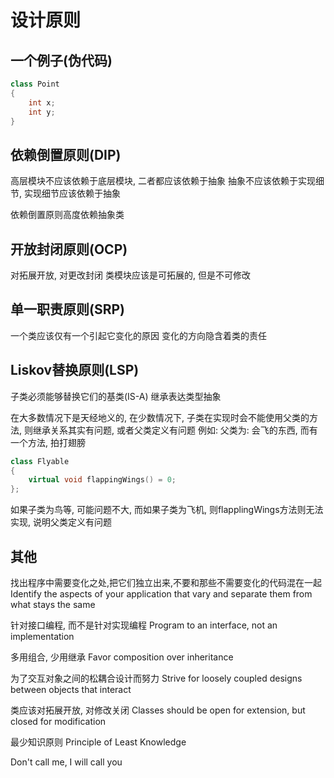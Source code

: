 # 设计原则

## 一个例子(伪代码)

``` C++
class Point
{
    int x;
    int y;
}
```



## 依赖倒置原则(DIP)
高层模块不应该依赖于底层模块, 二者都应该依赖于抽象
抽象不应该依赖于实现细节, 实现细节应该依赖于抽象

依赖倒置原则高度依赖抽象类

## 开放封闭原则(OCP)
对拓展开放, 对更改封闭
类模块应该是可拓展的, 但是不可修改

## 单一职责原则(SRP)
一个类应该仅有一个引起它变化的原因
变化的方向隐含着类的责任

## Liskov替换原则(LSP)
子类必须能够替换它们的基类(IS-A)
继承表达类型抽象

在大多数情况下是天经地义的, 
在少数情况下, 子类在实现时会不能使用父类的方法, 则继承关系其实有问题, 或者父类定义有问题
例如: 
父类为: 会飞的东西, 而有一个方法, 拍打翅膀
``` C++
class Flyable
{
    virtual void flappingWings() = 0;
};
```
如果子类为鸟等, 可能问题不大, 而如果子类为飞机, 则flapplingWings方法则无法实现, 说明父类定义有问题

## 其他
找出程序中需要变化之处,把它们独立出来,不要和那些不需要变化的代码混在一起
Identify the aspects of your application that vary and separate them from what stays the same

针对接口编程, 而不是针对实现编程
Program to an interface, not an implementation

多用组合, 少用继承
Favor composition over inheritance

为了交互对象之间的松耦合设计而努力
Strive for loosely coupled designs between objects that interact

类应该对拓展开放, 对修改关闭
Classes should be open for extension, but closed for modification

最少知识原则
Principle of Least Knowledge

Don't call me, I will call you
